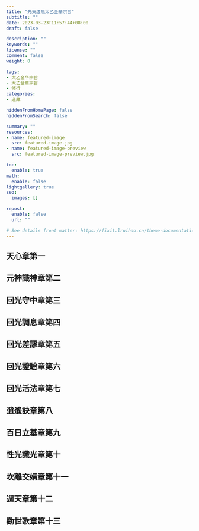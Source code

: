 ```yaml
---
title: "先天虛無太乙金華宗旨"
subtitle: ""
date: 2023-03-23T11:57:44+08:00
draft: false

description: ""
keywords: ""
license: ""
comment: false
weight: 0

tags:
- 太乙金华宗旨
- 太乙金華宗旨
- 修行
categories:
- 道藏

hiddenFromHomePage: false
hiddenFromSearch: false

summary: ""
resources:
- name: featured-image
  src: featured-image.jpg
- name: featured-image-preview
  src: featured-image-preview.jpg

toc:
  enable: true
math:
  enable: false
lightgallery: true
seo:
  images: []

repost:
  enable: false
  url: ""

# See details front matter: https://fixit.lruihao.cn/theme-documentation-content/#front-matter
---
```


<!--more-->

## 天心章第一
## 元神識神章第二
## 回光守中章第三
## 回光調息章第四
## 回光差謬章第五
## 回光證驗章第六
## 回光活法章第七
## 逍遙訣章第八
## 百日立基章第九
## 性光識光章第十
## 坎離交媾章第十一
## 週天章第十二
## 勸世歌章第十三
